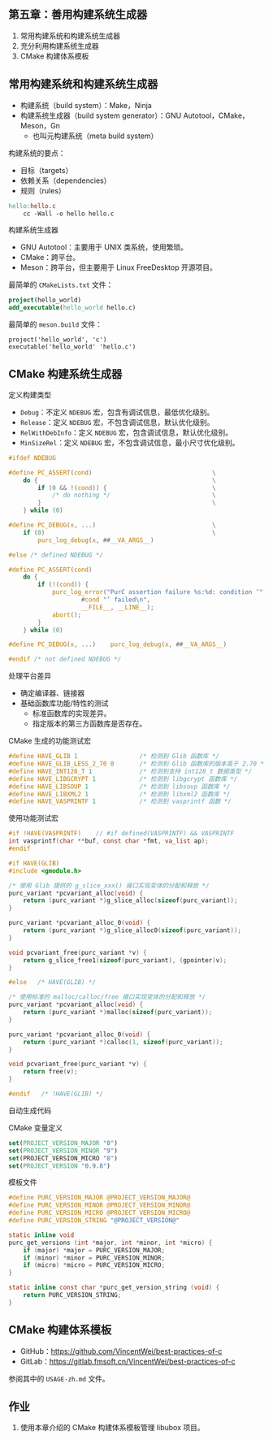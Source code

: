 ## 第五章：善用构建系统生成器

1. 常用构建系统和构建系统生成器
1. 充分利用构建系统生成器
1. CMake 构建体系模板

		
## 常用构建系统和构建系统生成器

- 构建系统（build system）：Make，Ninja
- 构建系统生成器（build system generator）：GNU Autotool，CMake，Meson，Gn
  - 也叫元构建系统（meta build system）

	
构建系统的要点：

- 目标（targets）
- 依赖关系（dependencies）
- 规则（rules）

```makefile
hello:hello.c
	cc -Wall -o hello hello.c
```

	
构建系统生成器

- GNU Autotool：主要用于 UNIX 类系统，使用繁琐。
- CMake：跨平台。
- Meson：跨平台，但主要用于 Linux FreeDesktop 开源项目。

最简单的 `CMakeLists.txt` 文件：

```cmake
project(hello_world)
add_executable(hello_world hello.c)
```

最简单的 `meson.build` 文件：

```meson
project('hello_world', 'c')
executable('hello_world' 'hello.c')
```

		
## CMake 构建系统生成器

	
定义构建类型

- `Debug`：不定义 `NDEBUG` 宏，包含有调试信息，最低优化级别。
- `Release`：定义 `NDEBUG` 宏，不包含调试信息，默认优化级别。
- `RelWithDebInfo`：定义 `NDEBUG` 宏，包含调试信息，默认优化级别。
- `MinSizeRel`：定义 `NDEBUG` 宏，不包含调试信息，最小尺寸优化级别。

	
```c
#ifdef NDEBUG

#define PC_ASSERT(cond)                                 \
    do {                                                \
        if (0 && !(cond)) {                             \
            /* do nothing */                            \
        }                                               \
    } while (0)

#define PC_DEBUG(x, ...)                                \
    if (0)                                              \
        purc_log_debug(x, ##__VA_ARGS__)

#else /* defined NDEBUG */

#define PC_ASSERT(cond)                                                 \
    do {                                                                \
        if (!(cond)) {                                                  \
            purc_log_error("PurC assertion failure %s:%d: condition ‘"  \
                    #cond "’ failed\n",                                 \
                    __FILE__, __LINE__);                                \
            abort();                                                    \
        }                                                               \
    } while (0)

#define PC_DEBUG(x, ...)    purc_log_debug(x, ##__VA_ARGS__)

#endif /* not defined NDEBUG */
```

	
处理平台差异

- 确定编译器、链接器
- 基础函数库功能/特性的测试
   - 标准函数库的实现差异。
   - 指定版本的第三方函数库是否存在。

	
CMake 生成的功能测试宏

```c
#define HAVE_GLIB 1                 /* 检测到 Glib 函数库 */
#define HAVE_GLIB_LESS_2_70 0       /* 检测到 Glib 函数库的版本高于 2.70 */
#define HAVE_INT128_T 1             /* 检测到支持 int128_t 数据类型 */
#define HAVE_LIBGCRYPT 1            /* 检测到 libgcrypt 函数库 */
#define HAVE_LIBSOUP 1              /* 检测到 libsoup 函数库 */
#define HAVE_LIBXML2 1              /* 检测到 libxml2 函数库 */
#define HAVE_VASPRINTF 1            /* 检测到 vasprintf 函数 */
```

	
使用功能测试宏

```c
#if !HAVE(VASPRINTF)    // #if defined(VASPRINTF) && VASPRINTF
int vasprintf(char **buf, const char *fmt, va_list ap);
#endif
```

```c
#if HAVE(GLIB)
#include <gmodule.h>

/* 使用 Glib 提供的 g_slice_xxx() 接口实现变体的分配和释放 */
purc_variant *pcvariant_alloc(void) {
    return (purc_variant *)g_slice_alloc(sizeof(purc_variant));
}

purc_variant *pcvariant_alloc_0(void) {
    return (purc_variant *)g_slice_alloc0(sizeof(purc_variant));
}

void pcvariant_free(purc_variant *v) {
    return g_slice_free1(sizeof(purc_variant), (gpointer)v);
}

#else   /* HAVE(GLIB) */

/* 使用标准的 malloc/calloc/free 接口实现变体的分配和释放 */
purc_variant *pcvariant_alloc(void) {
    return (purc_variant *)malloc(sizeof(purc_variant));
}

purc_variant *pcvariant_alloc_0(void) {
    return (purc_variant *)calloc(1, sizeof(purc_variant));
}

void pcvariant_free(purc_variant *v) {
    return free(v);
}

#endif   /* !HAVE(GLIB) */
```

	
自动生成代码

CMake 变量定义

```cmake
set(PROJECT_VERSION_MAJOR "0")
set(PROJECT_VERSION_MINOR "9")
set(PROJECT_VERSION_MICRO "8")
set(PROJECT_VERSION "0.9.8")
```

模板文件

```c
#define PURC_VERSION_MAJOR @PROJECT_VERSION_MAJOR@
#define PURC_VERSION_MINOR @PROJECT_VERSION_MINOR@
#define PURC_VERSION_MICRO @PROJECT_VERSION_MICRO@
#define PURC_VERSION_STRING "@PROJECT_VERSION@"

static inline void
purc_get_versions (int *major, int *minor, int *micro) {
    if (major) *major = PURC_VERSION_MAJOR;
    if (minor) *minor = PURC_VERSION_MINOR;
    if (micro) *micro = PURC_VERSION_MICRO;
}

static inline const char *purc_get_version_string (void) {
    return PURC_VERSION_STRING;
}
```

		
## CMake 构建体系模板

- GitHub：<https://github.com/VincentWei/best-practices-of-c>
- GitLab：<https://gitlab.fmsoft.cn/VincentWei/best-practices-of-c>

参阅其中的 `USAGE-zh.md` 文件。

		
## 作业

1. 使用本章介绍的 CMake 构建体系模板管理 libubox 项目。

